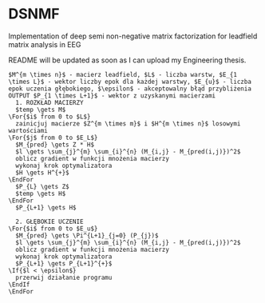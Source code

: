 # DSNMF
Implementation of deep semi non-negative matrix factorization for leadfield matrix analysis in EEG

README will be updated as soon as I can upload my Engineering thesis.
```
$M^{m \times n}$ - macierz leadfield, $L$ - liczba warstw, $E_{1 \times L}$ - wektor liczby epok dla każdej warstwy, $E_{u}$ - liczba epok uczenia głębokiego, $\epsilon$ - akceptowalny błąd przybliżenia
OUTPUT $P_{1 \times L+1}$ - wektor z uzyskanymi macierzami
  1. ROZKŁAD MACIERZY
  $temp \gets M$
\For{$i$ from 0 to $L$}
  zainicjuj macierze $Z^{m \times m}$ i $H^{m \times n}$ losowymi wartościami
\For{$j$ from 0 to $E_L$}
  $M_{pred} \gets Z * H$
  $l \gets \sum_{j}^{m} \sum_{i}^{n} (M_{i,j} - M_{pred(i,j)})^2$
  oblicz gradient w funkcji mnożenia macierzy
  wykonaj krok optymalizatora
  $H \gets H^{+}$
\EndFor
  $P_{L} \gets Z$
  $temp \gets H$
\EndFor
  $P_{L+1} \gets H$

  2. GŁĘBOKIE UCZENIE
\For{$i$ from 0 to $E_u$}
  $M_{pred} \gets \Pi^{L+1}_{j=0} (P_{j})$
  $l \gets \sum_{j}^{m} \sum_{i}^{n} (M_{i,j} - M_{pred(i,j)})^2$
  oblicz gradient w funkcji mnożenia macierzy
  wykonaj krok optymalizatora
  $P_{L+1} \gets P_{L+1}^{+}$
\If{$l < \epsilon$}
  przerwij działanie programu
\EndIf
\EndFor
```